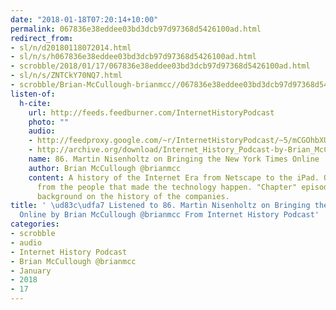 ```yaml
---
date: "2018-01-18T07:20:14+10:00"
permalink: 067836e38eddee03bd3dcb97d97368d5426100ad.html
redirect_from:
- sl/n/d20180118072014.html
- sl/n/s/h067836e38eddee03bd3dcb97d97368d5426100ad.html
- scrobble/2018/01/17/067836e38eddee03bd3dcb97d97368d5426100ad.html
- sl/n/s/ZNTCkY70NQ7.html
- scrobble/Brian-McCullough-brianmcc//067836e38eddee03bd3dcb97d97368d5426100ad.html
listen-of:
  h-cite:
    url: http://feeds.feedburner.com/InternetHistoryPodcast
    photo: ""
    audio:
    - http://feedproxy.google.com/~r/InternetHistoryPodcast/~5/mCGOhbXUEJk/86._Martin_Nisenholtz_of_The_New_York_Times.mp3
    - http://archive.org/download/Internet_History_Podcast-by-Brian_McCullough/86_Martin_Nisenholtz_on_Bringing_the_New_York_Times_Online.mp3
    name: 86. Martin Nisenholtz on Bringing the New York Times Online
    author: Brian McCullough @brianmcc
    content: A history of the Internet Era from Netscape to the iPad. Oral histories
      from the people that made the technology happen. "Chapter" episodes providing
      background on the history of the companies.
title: ' \ud83c\udfa7 Listened to 86. Martin Nisenholtz on Bringing the New York Times
  Online by Brian McCullough @brianmcc From Internet History Podcast'
categories:
- scrobble
- audio
- Internet History Podcast
- Brian McCullough @brianmcc
- January
- 2018
- 17
---
```

